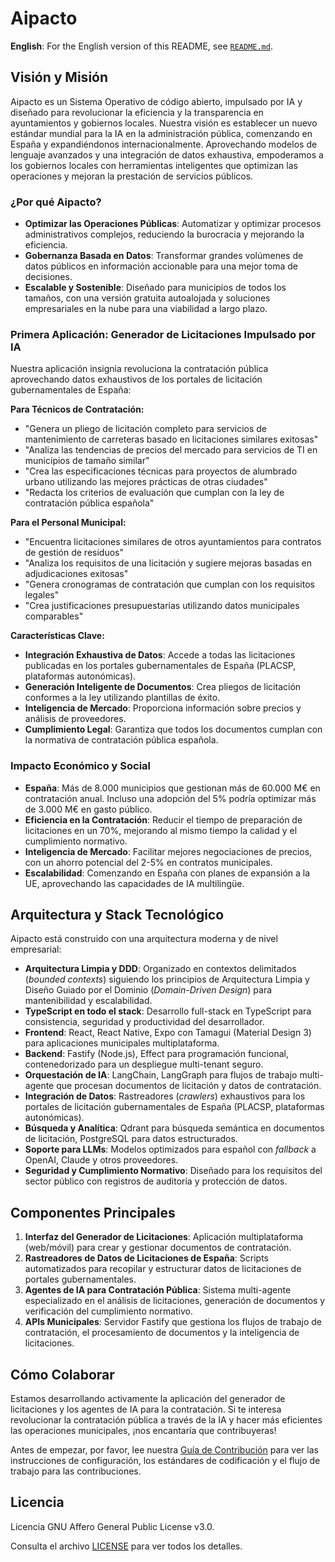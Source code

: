 # Aipacto

**English**: For the English version of this README, see [`README.md`](../README.md).

## Visión y Misión

Aipacto es un Sistema Operativo de código abierto, impulsado por IA y diseñado para revolucionar la eficiencia y la transparencia en ayuntamientos y gobiernos locales. Nuestra visión es establecer un nuevo estándar mundial para la IA en la administración pública, comenzando en España y expandiéndonos internacionalmente. Aprovechando modelos de lenguaje avanzados y una integración de datos exhaustiva, empoderamos a los gobiernos locales con herramientas inteligentes que optimizan las operaciones y mejoran la prestación de servicios públicos.

### ¿Por qué Aipacto?

- **Optimizar las Operaciones Públicas**: Automatizar y optimizar procesos administrativos complejos, reduciendo la burocracia y mejorando la eficiencia.
- **Gobernanza Basada en Datos**: Transformar grandes volúmenes de datos públicos en información accionable para una mejor toma de decisiones.
- **Escalable y Sostenible**: Diseñado para municipios de todos los tamaños, con una versión gratuita autoalojada y soluciones empresariales en la nube para una viabilidad a largo plazo.

### Primera Aplicación: Generador de Licitaciones Impulsado por IA

Nuestra aplicación insignia revoluciona la contratación pública aprovechando datos exhaustivos de los portales de licitación gubernamentales de España:

**Para Técnicos de Contratación:**

- "Genera un pliego de licitación completo para servicios de mantenimiento de carreteras basado en licitaciones similares exitosas"
- "Analiza las tendencias de precios del mercado para servicios de TI en municipios de tamaño similar"
- "Crea las especificaciones técnicas para proyectos de alumbrado urbano utilizando las mejores prácticas de otras ciudades"
- "Redacta los criterios de evaluación que cumplan con la ley de contratación pública española"

**Para el Personal Municipal:**

- "Encuentra licitaciones similares de otros ayuntamientos para contratos de gestión de residuos"
- "Analiza los requisitos de una licitación y sugiere mejoras basadas en adjudicaciones exitosas"
- "Genera cronogramas de contratación que cumplan con los requisitos legales"
- "Crea justificaciones presupuestarias utilizando datos municipales comparables"

**Características Clave:**

- **Integración Exhaustiva de Datos**: Accede a todas las licitaciones publicadas en los portales gubernamentales de España (PLACSP, plataformas autonómicas).
- **Generación Inteligente de Documentos**: Crea pliegos de licitación conformes a la ley utilizando plantillas de éxito.
- **Inteligencia de Mercado**: Proporciona información sobre precios y análisis de proveedores.
- **Cumplimiento Legal**: Garantiza que todos los documentos cumplan con la normativa de contratación pública española.

### Impacto Económico y Social

- **España**: Más de 8.000 municipios que gestionan más de 60.000 M€ en contratación anual. Incluso una adopción del 5% podría optimizar más de 3.000 M€ en gasto público.
- **Eficiencia en la Contratación**: Reducir el tiempo de preparación de licitaciones en un 70%, mejorando al mismo tiempo la calidad y el cumplimiento normativo.
- **Inteligencia de Mercado**: Facilitar mejores negociaciones de precios, con un ahorro potencial del 2-5% en contratos municipales.
- **Escalabilidad**: Comenzando en España con planes de expansión a la UE, aprovechando las capacidades de IA multilingüe.

## Arquitectura y Stack Tecnológico

Aipacto está construido con una arquitectura moderna y de nivel empresarial:

- **Arquitectura Limpia y DDD**: Organizado en contextos delimitados (*bounded contexts*) siguiendo los principios de Arquitectura Limpia y Diseño Guiado por el Dominio (*Domain-Driven Design*) para mantenibilidad y escalabilidad.
- **TypeScript en todo el stack**: Desarrollo full-stack en TypeScript para consistencia, seguridad y productividad del desarrollador.
- **Frontend**: React, React Native, Expo con Tamagui (Material Design 3) para aplicaciones municipales multiplataforma.
- **Backend**: Fastify (Node.js), Effect para programación funcional, contenedorizado para un despliegue multi-tenant seguro.
- **Orquestación de IA**: LangChain, LangGraph para flujos de trabajo multi-agente que procesan documentos de licitación y datos de contratación.
- **Integración de Datos**: Rastreadores (*crawlers*) exhaustivos para los portales de licitación gubernamentales de España (PLACSP, plataformas autonómicas).
- **Búsqueda y Analítica**: Qdrant para búsqueda semántica en documentos de licitación, PostgreSQL para datos estructurados.
- **Soporte para LLMs**: Modelos optimizados para español con *fallback* a OpenAI, Claude y otros proveedores.
- **Seguridad y Cumplimiento Normativo**: Diseñado para los requisitos del sector público con registros de auditoría y protección de datos.

## Componentes Principales

1. **Interfaz del Generador de Licitaciones**: Aplicación multiplataforma (web/móvil) para crear y gestionar documentos de contratación.
2. **Rastreadores de Datos de Licitaciones de España**: Scripts automatizados para recopilar y estructurar datos de licitaciones de portales gubernamentales.
3. **Agentes de IA para Contratación Pública**: Sistema multi-agente especializado en el análisis de licitaciones, generación de documentos y verificación del cumplimiento normativo.
4. **APIs Municipales**: Servidor Fastify que gestiona los flujos de trabajo de contratación, el procesamiento de documentos y la inteligencia de licitaciones.

## Cómo Colaborar

Estamos desarrollando activamente la aplicación del generador de licitaciones y los agentes de IA para la contratación. Si te interesa revolucionar la contratación pública a través de la IA y hacer más eficientes las operaciones municipales, ¡nos encantaría que contribuyeras!

Antes de empezar, por favor, lee nuestra [Guía de Contribución](../CONTRIBUTING.md) para ver las instrucciones de configuración, los estándares de codificación y el flujo de trabajo para las contribuciones.

## Licencia

Licencia GNU Affero General Public License v3.0.

Consulta el archivo [LICENSE](../LICENSE.md) para ver todos los detalles.
